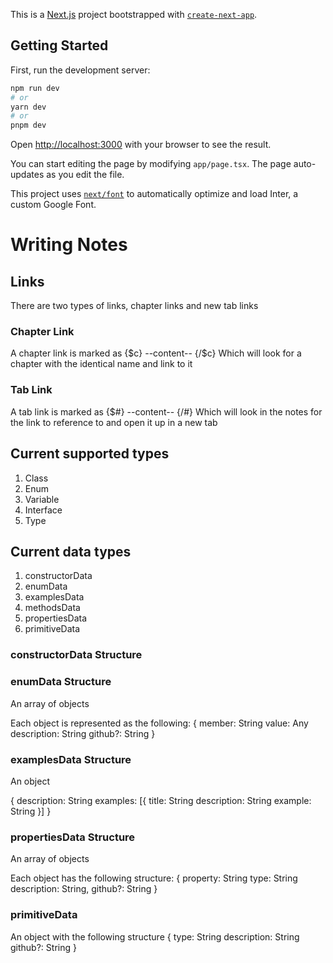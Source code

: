 This is a [Next.js](https://nextjs.org/) project bootstrapped with [`create-next-app`](https://github.com/vercel/next.js/tree/canary/packages/create-next-app).

## Getting Started

First, run the development server:

```bash
npm run dev
# or
yarn dev
# or
pnpm dev
```

Open [http://localhost:3000](http://localhost:3000) with your browser to see the result.

You can start editing the page by modifying `app/page.tsx`. The page auto-updates as you edit the file.

This project uses [`next/font`](https://nextjs.org/docs/basic-features/font-optimization) to automatically optimize and load Inter, a custom Google Font.

# Writing Notes

## Links

There are two types of links, chapter links and new tab links

### Chapter Link

A chapter link is marked as {$c} --content-- {/$c}
Which will look for a chapter with the identical name and link to it

### Tab Link

A tab link is marked as {$#} --content-- {/#}
Which will look in the notes for the link to reference to and open it up
in a new tab

## Current supported types

1. Class
2. Enum
3. Variable
4. Interface
5. Type

## Current data types

1. constructorData
2. enumData
3. examplesData
4. methodsData
5. propertiesData
6. primitiveData

### constructorData Structure

### enumData Structure

An array of objects

Each object is represented as the following:
{
member: String
value: Any
description: String
github?: String
}

### examplesData Structure

An object

{
description: String
examples: [{
title: String
description: String
example: String
}]
}

### propertiesData Structure

An array of objects

Each object has the following structure:
{
property: String
type: String
description: String,
github?: String
}

### primitiveData

An object with the following structure
{
type: String
description: String
github?: String
}

